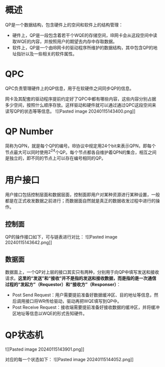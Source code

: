 # 概述
QP是一个数据结构，包含硬件上的空间和软件上的结构管理：
- 硬件上，QP是一段包含着若干个WQE的存储空间，IB网卡会从这段空间中读取WQE的内容，并按照用户的期望去内存中存取数据。
- 软件上，QP是一个由IB网卡的驱动程序所维护的数据结构，其中包含QP的地址指针以及一些相关的软件属性。

# QPC
QPC负责管理硬件上的QP信息，用于在软硬件之间同步QP的信息。

网卡及其配套的驱动程序提前约定好了QPC中都有哪些内容，这些内容分别占据多少空间，按照什么顺序存放。这样驱动和硬件就可以通过通过QPC这段空间来读写QP的状态等等信息。
![[Pasted image 20240115143400.png]]

# QP Number
简称为QPN，就是每个QP的编号。IB协议中规定用24个bit来表示QPN，即每个节点最大可以同时使用$2^{24}$个QP。每个节点都各自维护着QPN的集合，相互之间是独立的，即不同的节点上可以存在编号相同的QP。

# 用户接口
用户接口包括控制层面和数据层面，控制面即用户对某种资源进行某种设置，一般都是在正式收发数据之前进行；而数据面自然就是真正的数据收发过程中进行的操作。

## 控制面
QP的操作接口如下，可与链表进行对比：
![[Pasted image 20240115143642.png]]

## 数据面
数据面上，一个QP对上层的接口其实只有两种，分别用于向QP中填写发送和接收请求。**这里的“发送”和“接收”并不是指的发送和接收数据，而是指的是一次通信过程的“发起方”（Requestor）和“接收方”（Responser）**：
- Post Send Request：用户需要提前准备好数据缓冲区、目的地址等信息，然后调用接口将WR传给驱动，驱动再把WQE填写到QP中。
- Post Receive Request：接收端需要提前准备好接收数据的缓冲区，并将缓冲区地址等信息以WQE的形式告知硬件。

# QP状态机
![[Pasted image 20240115143901.png]]

对应的每一个状态如下：
![[Pasted image 20240115144052.png]]

